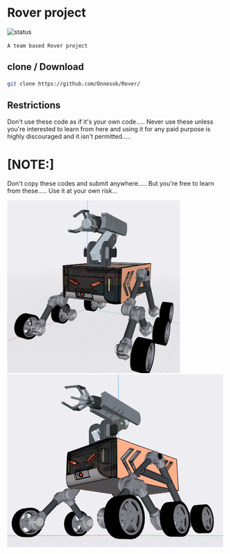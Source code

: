 # Rover project

![status](https://img.shields.io/badge/status-Working-red?style=flat-square)


```A team based Rover project ```

## clone / Download

```bash
git clone https://github.com/Onnesok/Rover/

```

## Restrictions
Don't use these code as if it's your own code..... Never use these unless you're interested to learn from here and using it for any paid purpose is highly discouraged and it isn't permitted.....

<h1>[NOTE:]</h2> Don't copy these codes and submit anywhere..... But you're free to learn from these..... Use it at your own risk...

<img src="https://github.com/Onnesok/Rover/blob/master/pics_rover/293069574_527315765840241_4955519413279060297_n.png" clas=left height = 400 width = 400><img src="https://github.com/Onnesok/Rover/blob/master/pics_rover/292533363_346134131003697_1417460284502209922_n.png" clas=right height = 400 width = 500>

